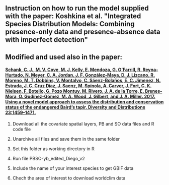 ## Instruction on how to run the model supplied with the paper: Koshkina et al. "Integrated Species Distribution Models: Combining presence-only data and presence-absence data with imperfect detection"

## Modified and used also in the paper:
#### [Schank, C. J., M. V. Cove, M. J. Kelly, E. Mendoza, G. O’Farrill, R. Reyna-Hurtado, N. Meyer, C. A. Jordan, J. F. González-Maya, D. J. Lizcano, R. Moreno, M. T. Dobbins, V. Montalvo, C. Sáenz-Bolaños, E. C. Jimenez, N. Estrada, J. C. Cruz Díaz, J. Saenz, M. Spínola, A. Carver, J. Fort, C. K. Nielsen, F. Botello, G. Pozo Montuy, M. Rivero, J. A. de la Torre, E. Brenes-Mora, O. Godínez-Gómez, M. A. Wood, J. Gilbert, and J. A. Miller. 2017. Using a novel model approach to assess the distribution and conservation status of the endangered Baird’s tapir. Diversity and Distributions 23:1459–1471.](http://doi.wiley.com/10.1111/ddi.12631)

1. Download all the covariate spatial layers, PB and SO data files and R code file

2. Unarchive all files and save them in the same folder

3. Set this folder as working directory in R

4. Run file PBSO-yb_edited_Diego_v2

5. Include the name of your interest species to get GBIF data

6. Chech the area of interest to download worldclim data
